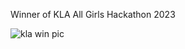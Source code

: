 Winner of KLA All Girls Hackathon 2023

![kla win pic](https://github.com/user-attachments/assets/ab1be0b6-af46-43b6-a97d-8ff582aa0fbc)
